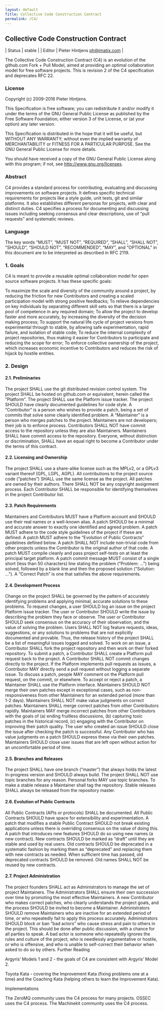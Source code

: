 ```yaml
---
layout: default
Title: Collective Code Construction Contract
permalink: /C4/
---
```


## Collective Code Construction Contract

| Status | stable |
| Editor | Pieter Hintjens ph@imatix.com |

The Collective Code Construction Contract (C4) is an evolution of the github.com Fork + Pull Model, aimed at providing an optimal collaboration model for free software projects. This is revision 2 of the C4 specification and deprecates RFC 22.

### License

Copyright (c) 2009-2016 Pieter Hintjens.

This Specification is free software; you can redistribute it and/or modify it under the terms of the GNU General Public License as published by the Free Software Foundation; either version 3 of the License, or (at your option) any later version.

This Specification is distributed in the hope that it will be useful, but WITHOUT ANY WARRANTY; without even the implied warranty of MERCHANTABILITY or FITNESS FOR A PARTICULAR PURPOSE. See the GNU General Public License for more details.

You should have received a copy of the GNU General Public License along with this program; if not, see http://www.gnu.org/licenses.

### Abstract

C4 provides a standard process for contributing, evaluating and discussing improvements on software projects. It defines specific technical requirements for projects like a style guide, unit tests, git and similar platforms. It also establishes different personas for projects, with clear and distinct duties. C4 specifies a process for documenting and discussing issues including seeking consensus and clear descriptions, use of “pull requests” and systematic reviews.

### Language

The key words “MUST”, “MUST NOT”, “REQUIRED”, “SHALL”, “SHALL NOT”, “SHOULD”, “SHOULD NOT”, “RECOMMENDED”, “MAY”, and “OPTIONAL” in this document are to be interpreted as described in RFC 2119.

### 1. Goals

C4 is meant to provide a reusable optimal collaboration model for open source software projects. It has these specific goals:

To maximize the scale and diversity of the community around a project, by reducing the friction for new Contributors and creating a scaled participation model with strong positive feedbacks;
To relieve dependencies on key individuals by separating different skill sets so that there is a larger pool of competence in any required domain;
To allow the project to develop faster and more accurately, by increasing the diversity of the decision making process;
To support the natural life cycle of project versions from experimental through to stable, by allowing safe experimentation, rapid failure, and isolation of stable code;
To reduce the internal complexity of project repositories, thus making it easier for Contributors to participate and reducing the scope for error;
To enforce collective ownership of the project, which increases economic incentive to Contributors and reduces the risk of hijack by hostile entities.

### 2. Design

#### 2.1. Preliminaries

The project SHALL use the git distributed revision control system.
The project SHALL be hosted on github.com or equivalent, herein called the “Platform”.
The project SHALL use the Platform issue tracker.
The project SHOULD have clearly documented guidelines for code style.
A “Contributor” is a person who wishes to provide a patch, being a set of commits that solve some clearly identified problem.
A “Maintainer” is a person who merges patches to the project. Maintainers are not developers; their job is to enforce process.
Contributors SHALL NOT have commit access to the repository unless they are also Maintainers.
Maintainers SHALL have commit access to the repository.
Everyone, without distinction or discrimination, SHALL have an equal right to become a Contributor under the terms of this contract.

#### 2.2. Licensing and Ownership

The project SHALL use a share-alike license such as the MPLv2, or a GPLv3 variant thereof (GPL, LGPL, AGPL).
All contributions to the project source code (“patches”) SHALL use the same license as the project.
All patches are owned by their authors. There SHALL NOT be any copyright assignment process.
Each Contributor SHALL be responsible for identifying themselves in the project Contributor list.

#### 2.3. Patch Requirements

Maintainers and Contributors MUST have a Platform account and SHOULD use their real names or a well-known alias.
A patch SHOULD be a minimal and accurate answer to exactly one identified and agreed problem.
A patch MUST adhere to the code style guidelines of the project if these are defined.
A patch MUST adhere to the “Evolution of Public Contracts” guidelines defined below.
A patch SHALL NOT include non-trivial code from other projects unless the Contributor is the original author of that code.
A patch MUST compile cleanly and pass project self-tests on at least the principal target platform.
A patch commit message MUST consist of a single short (less than 50 characters) line stating the problem (“Problem: …") being solved, followed by a blank line and then the proposed solution (“Solution: …").
A “Correct Patch” is one that satisfies the above requirements.

#### 2.4. Development Process

Change on the project SHALL be governed by the pattern of accurately identifying problems and applying minimal, accurate solutions to these problems.
To request changes, a user SHOULD log an issue on the project Platform issue tracker.
The user or Contributor SHOULD write the issue by describing the problem they face or observe.
The user or Contributor SHOULD seek consensus on the accuracy of their observation, and the value of solving the problem.
Users SHALL NOT log feature requests, ideas, suggestions, or any solutions to problems that are not explicitly documented and provable.
Thus, the release history of the project SHALL be a list of meaningful issues logged and solved.
To work on an issue, a Contributor SHALL fork the project repository and then work on their forked repository.
To submit a patch, a Contributor SHALL create a Platform pull request back to the project.
A Contributor SHALL NOT commit changes directly to the project.
If the Platform implements pull requests as issues, a Contributor MAY directly send a pull request without logging a separate issue.
To discuss a patch, people MAY comment on the Platform pull request, on the commit, or elsewhere.
To accept or reject a patch, a Maintainer SHALL use the Platform interface.
Maintainers SHOULD NOT merge their own patches except in exceptional cases, such as non-responsiveness from other Maintainers for an extended period (more than 1-2 days).
Maintainers SHALL NOT make value judgments on correct patches.
Maintainers SHALL merge correct patches from other Contributors rapidly.
Maintainers MAY merge incorrect patches from other Contributors with the goals of (a) ending fruitless discussions, (b) capturing toxic patches in the historical record, (c) engaging with the Contributor on improving their patch quality.
The user who created an issue SHOULD close the issue after checking the patch is successful.
Any Contributor who has value judgments on a patch SHOULD express these via their own patches.
Maintainers SHOULD close user issues that are left open without action for an uncomfortable period of time.

#### 2.5. Branches and Releases

The project SHALL have one branch (“master”) that always holds the latest in-progress version and SHOULD always build.
The project SHALL NOT use topic branches for any reason. Personal forks MAY use topic branches.
To make a stable release a Maintainer shall tag the repository. Stable releases SHALL always be released from the repository master.

#### 2.6. Evolution of Public Contracts

All Public Contracts (APIs or protocols) SHALL be documented.
All Public Contracts SHOULD have space for extensibility and experimentation.
A patch that modifies a stable Public Contract SHOULD not break existing applications unless there is overriding consensus on the value of doing this.
A patch that introduces new features SHOULD do so using new names (a new contract).
New contracts SHOULD be marked as “draft” until they are stable and used by real users.
Old contracts SHOULD be deprecated in a systematic fashion by marking them as “deprecated” and replacing them with new contracts as needed.
When sufficient time has passed, old deprecated contracts SHOULD be removed.
Old names SHALL NOT be reused by new contracts.

#### 2.7. Project Administration

The project founders SHALL act as Administrators to manage the set of project Maintainers.
The Administrators SHALL ensure their own succession over time by promoting the most effective Maintainers.
A new Contributor who makes correct patches, who clearly understands the project goals, and the process SHOULD be invited to become a Maintainer.
Administrators SHOULD remove Maintainers who are inactive for an extended period of time, or who repeatedly fail to apply this process accurately.
Administrators SHOULD block or ban “bad actors” who cause stress and pain to others in the project. This should be done after public discussion, with a chance for all parties to speak. A bad actor is someone who repeatedly ignores the rules and culture of the project, who is needlessly argumentative or hostile, or who is offensive, and who is unable to self-correct their behavior when asked to do so by others.
Further Reading

Argyris’ Models 1 and 2 - the goals of C4 are consistent with Argyris’ Model 2.

Toyota Kata - covering the Improvement Kata (fixing problems one at a time) and the Coaching Kata (helping others to learn the Improvement Kata).

Implementations

The ZeroMQ community uses the C4 process for many projects.
OSSEC uses the C4 process.
The Machinekit community uses the C4 process.
